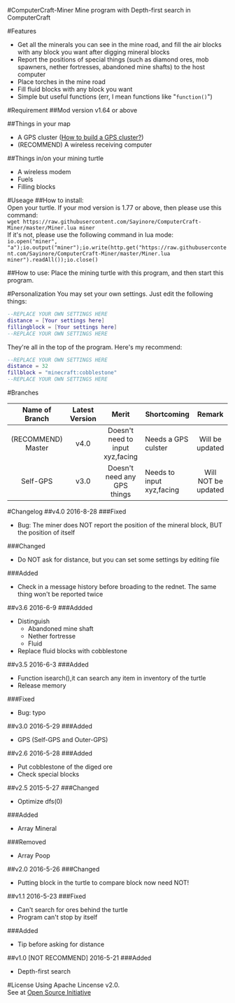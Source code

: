 #ComputerCraft-Miner
Mine program with Depth-first search in ComputerCraft  


#Features
- Get all the minerals you can see in the mine road, and fill the air blocks with any block you want after digging mineral blocks
- Report the positions of special things (such as diamond ores, mob spawners, nether fortresses, abandoned mine shafts) to the host computer
- Place torches in the mine road
- Fill fluid blocks with any block you want
- Simple but useful functions (err, I mean functions like "`function()`")

#Requirement
##Mod version
v1.64 or above

##Things in your map
- A GPS cluster ([How to build a GPS cluster?][1])
- (RECOMMEND) A wireless receiving computer

##Things in/on your mining turtle
- A wireless modem
- Fuels
- Filling blocks


#Useage
##How to install:  
Open your turtle. 
If your mod version is 1.77 or above, then please use this command:  
`wget https://raw.githubusercontent.com/Sayinore/ComputerCraft-Miner/master/Miner.lua miner`  
If it's not, please use the following command in lua mode:  
`io.open("miner", "a");io.output("miner");io.write(http.get("https://raw.githubusercontent.com/Sayinore/ComputerCraft-Miner/master/Miner.lua miner").readAll());io.close()`  

##How to use:
Place the mining turtle with this program, and then start this program.


#Personalization
You may set your own settings. Just edit the following things:  
```lua
--REPLACE YOUR OWN SETTINGS HERE  
distance = [Your settings here]   
fillingblock = [Your settings here]  
--REPLACE YOUR OWN SETTINGS HERE
```  
They're all in the top of the program. Here's my recommend:  
```lua
--REPLACE YOUR OWN SETTINGS HERE  
distance = 32  
fillblock = "minecraft:cobblestone"  
--REPLACE YOUR OWN SETTINGS HERE  
```  

#Branches

|   Name of Branch   | Latest Version |              Merit               | Shortcoming               |       Remark        |
| :----------------: | :------------: | :------------------------------: | ------------------------- | :-----------------: |
| (RECOMMEND) Master |      v4.0      | Doesn't need to input xyz,facing | Needs a GPS culster       |   Will be updated   |
|      Self-GPS      |      v3.0      |   Doesn't need any GPS things    | Needs to input xyz,facing | Will NOT be updated |

#Changelog
##v4.0
2016-8-28
###Fixed
- Bug: The miner does NOT report the position of the mineral block, BUT the position of itself

###Changed
- Do NOT ask for distance, but you can set some settings by editing file

###Added
- Check in a message history before broading to the rednet. The same thing won't be reported twice

##v3.6
2016-6-9
###Addded
- Distinguish
  - Abandoned mine shaft
  - Nether fortresse
  - Fluid
- Replace fluid blocks with cobblestone

##v3.5 
2016-6-3
###Added
- Function isearch(),it can search any item in inventory of the turtle
- Release memory

###Fixed
- Bug: typo

##v3.0 2016-5-29
###Added
- GPS (Self-GPS and Outer-GPS)

##v2.6 
2016-5-28
###Added
- Put cobblestone of the diged ore
- Check special blocks

##v2.5 
2015-5-27
###Changed
- Optimize dfs(0)

###Added
- Array Mineral

###Removed
- Array Poop

##v2.0 
2016-5-26
###Changed
- Putting block in the turtle to compare block now need NOT!

##v1.1 
2016-5-23
###Fixed
- Can't search for ores behind the turtle
- Program can't stop by itself

###Added
- Tip before asking for distance

##v1.0 [NOT RECOMMEND]
2016-5-21
###Added
- Depth-first search

#License
Using Apache Lincense v2.0.  
See at [Open Source Initiative][2]

[1]:http://www.computercraft.info/forums2/index.php?/topic/3088-how-to-guide-gps-global-position-system "GPS Guide on Computercraft Forum"
[2]:https://opensource.org/licenses/Apache-2.0 "Apache License on Open Source Initiative"
